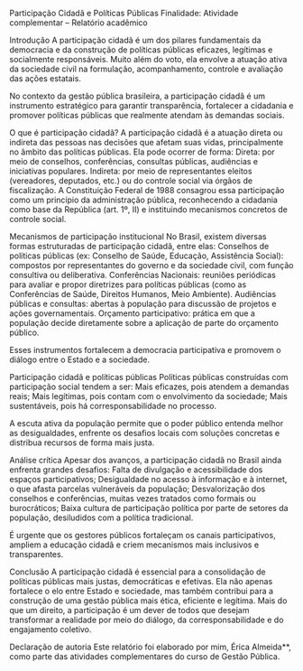 Participação Cidadã e Políticas Públicas
Finalidade: Atividade complementar – Relatório acadêmico

Introdução
A participação cidadã é um dos pilares fundamentais da democracia e da construção de políticas públicas eficazes, legítimas e socialmente responsáveis. Muito além do voto, ela envolve a atuação ativa da sociedade civil na formulação, acompanhamento, controle e avaliação das ações estatais.

No contexto da gestão pública brasileira, a participação cidadã é um instrumento estratégico para garantir transparência, fortalecer a cidadania e promover políticas públicas que realmente atendam às demandas sociais.

O que é participação cidadã?
A participação cidadã é a atuação direta ou indireta das pessoas nas decisões que afetam suas vidas, principalmente no âmbito das políticas públicas. Ela pode ocorrer de forma:
Direta: por meio de conselhos, conferências, consultas públicas, audiências e iniciativas populares.
Indireta: por meio de representantes eleitos (vereadores, deputados, etc.) ou do controle social via órgãos de fiscalização.
A Constituição Federal de 1988 consagrou essa participação como um princípio da administração pública, reconhecendo a cidadania como base da República (art. 1º, II) e instituindo mecanismos concretos de controle social.

Mecanismos de participação institucional
No Brasil, existem diversas formas estruturadas de participação cidadã, entre elas:
Conselhos de políticas públicas (ex: Conselho de Saúde, Educação, Assistência Social): compostos por representantes do governo e da sociedade civil, com função consultiva ou deliberativa.
Conferências Nacionais: reuniões periódicas para avaliar e propor diretrizes para políticas públicas (como as Conferências de Saúde, Direitos Humanos, Meio Ambiente).
Audiências públicas e consultas: abertas à população para discussão de projetos e ações governamentais.
Orçamento participativo: prática em que a população decide diretamente sobre a aplicação de parte do orçamento público.

Esses instrumentos fortalecem a democracia participativa e promovem o diálogo entre o Estado e a sociedade.

Participação cidadã e políticas públicas
Políticas públicas construídas com participação social tendem a ser:
Mais eficazes, pois atendem a demandas reais;
Mais legítimas, pois contam com o envolvimento da sociedade;
Mais sustentáveis, pois há corresponsabilidade no processo.

A escuta ativa da população permite que o poder público entenda melhor as desigualdades, enfrente os desafios locais com soluções concretas e distribua recursos de forma mais justa.

Análise crítica
Apesar dos avanços, a participação cidadã no Brasil ainda enfrenta grandes desafios:
Falta de divulgação e acessibilidade dos espaços participativos;
Desigualdade no acesso à informação e à internet, o que afasta parcelas vulneráveis da população;
Desvalorização dos conselhos e conferências, muitas vezes tratados como formais ou burocráticos;
Baixa cultura de participação política por parte de setores da população, desiludidos com a política tradicional.

É urgente que os gestores públicos fortaleçam os canais participativos, ampliem a educação cidadã e criem mecanismos mais inclusivos e transparentes.

Conclusão
A participação cidadã é essencial para a consolidação de políticas públicas mais justas, democráticas e efetivas. Ela não apenas fortalece o elo entre Estado e sociedade, mas também contribui para a construção de uma gestão pública mais ética, eficiente e legítima.
Mais do que um direito, a participação é um dever de todos que desejam transformar a realidade por meio do diálogo, da corresponsabilidade e do engajamento coletivo.


Declaração de autoria
Este relatório foi elaborado por mim, Érica Almeida**, como parte das atividades complementares do curso de Gestão Pública.
